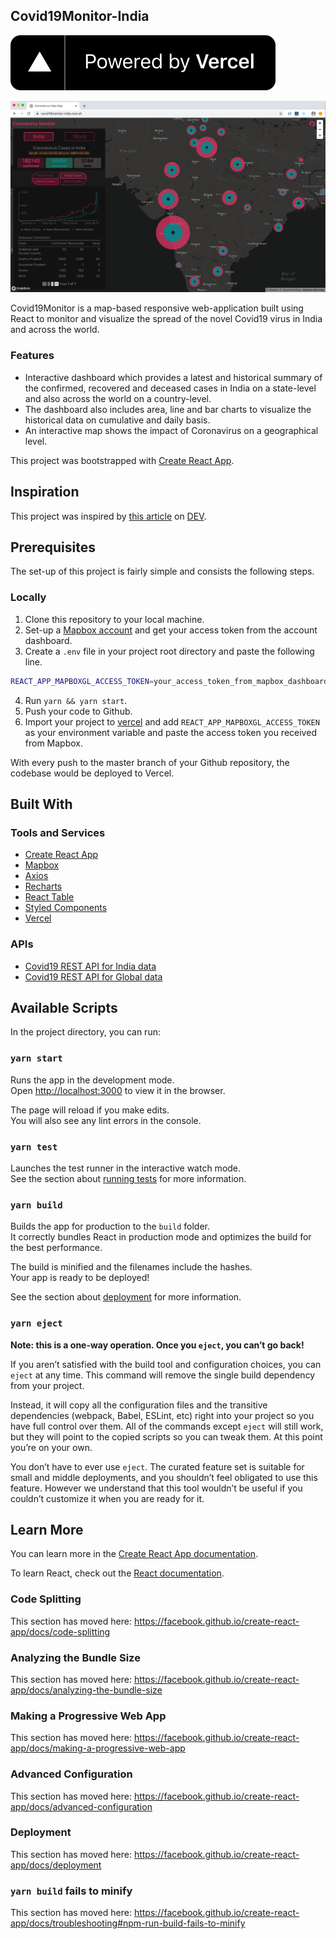 ## Covid19Monitor-India

[![Powered by Vercel](./powered-by-vercel.svg)](https://vercel.com?utm_source=pulakchakraborty)

![homepage](https://github.com/pulakchakraborty/c19-india-map/blob/master/public/homepage.png)

Covid19Monitor is a map-based responsive web-application built using React to monitor and visualize the spread of the novel Covid19 virus in India and across the world. 

### Features

- Interactive dashboard which provides a latest and historical summary of the confirmed, recovered and deceased cases in India on a state-level and also across the world on a country-level. 
- The dashboard also includes area, line and bar charts to visualize the historical data on cumulative and daily basis. 
- An interactive map shows the impact of Coronavirus on a geographical level.

This project was bootstrapped with [Create React App](https://github.com/facebook/create-react-app).

## Inspiration

This project was inspired by [this article](https://dev.to/alemesa/how-to-create-a-covid-19-map-with-mapbox-and-react-3jgf) on [DEV](https://dev.to).

## Prerequisites

The set-up of this project is fairly simple and consists the following steps.

### Locally

1. Clone this repository to your local machine.
2. Set-up a [Mapbox account](https://www.mapbox.com/?utm_source=pchakraborty) and get your access token from the account dashboard.
3. Create a `.env` file in your project root directory and paste the following line.
```bash
REACT_APP_MAPBOXGL_ACCESS_TOKEN=your_access_token_from_mapbox_dashboard
```
4. Run `yarn && yarn start`.
5. Push your code to Github.
6. Import your project to [vercel](https://vercel.com?utm_source=pulakchakraborty) and add `REACT_APP_MAPBOXGL_ACCESS_TOKEN` as your environment variable and paste the access token you received from Mapbox.

With every push to the master branch of your Github repository, the codebase would be deployed to Vercel.

## Built With

### Tools and Services

- [Create React App](https://github.com/facebook/create-react-app)
- [Mapbox](https://www.mapbox.com/?utm_source=pchakraborty)
- [Axios](https://github.com/axios/axios)
- [Recharts](https://github.com/recharts/recharts)
- [React Table](https://github.com/tannerlinsley/react-table)
- [Styled Components](https://styled-components.com)
- [Vercel](https://vercel.com?utm_source=pulakchakraborty)

### APIs

- [Covid19 REST API for India data](https://github.com/amodm/api-covid19-in)
- [Covid19 REST API for Global data](https://docs.corona.lmao-xd.wtf/version-2)

## Available Scripts

In the project directory, you can run:

### `yarn start`

Runs the app in the development mode.<br />
Open [http://localhost:3000](http://localhost:3000) to view it in the browser.

The page will reload if you make edits.<br />
You will also see any lint errors in the console.

### `yarn test`

Launches the test runner in the interactive watch mode.<br />
See the section about [running tests](https://facebook.github.io/create-react-app/docs/running-tests) for more information.

### `yarn build`

Builds the app for production to the `build` folder.<br />
It correctly bundles React in production mode and optimizes the build for the best performance.

The build is minified and the filenames include the hashes.<br />
Your app is ready to be deployed!

See the section about [deployment](https://facebook.github.io/create-react-app/docs/deployment) for more information.

### `yarn eject`

**Note: this is a one-way operation. Once you `eject`, you can’t go back!**

If you aren’t satisfied with the build tool and configuration choices, you can `eject` at any time. This command will remove the single build dependency from your project.

Instead, it will copy all the configuration files and the transitive dependencies (webpack, Babel, ESLint, etc) right into your project so you have full control over them. All of the commands except `eject` will still work, but they will point to the copied scripts so you can tweak them. At this point you’re on your own.

You don’t have to ever use `eject`. The curated feature set is suitable for small and middle deployments, and you shouldn’t feel obligated to use this feature. However we understand that this tool wouldn’t be useful if you couldn’t customize it when you are ready for it.

## Learn More

You can learn more in the [Create React App documentation](https://facebook.github.io/create-react-app/docs/getting-started).

To learn React, check out the [React documentation](https://reactjs.org/).

### Code Splitting

This section has moved here: https://facebook.github.io/create-react-app/docs/code-splitting

### Analyzing the Bundle Size

This section has moved here: https://facebook.github.io/create-react-app/docs/analyzing-the-bundle-size

### Making a Progressive Web App

This section has moved here: https://facebook.github.io/create-react-app/docs/making-a-progressive-web-app

### Advanced Configuration

This section has moved here: https://facebook.github.io/create-react-app/docs/advanced-configuration

### Deployment

This section has moved here: https://facebook.github.io/create-react-app/docs/deployment

### `yarn build` fails to minify

This section has moved here: https://facebook.github.io/create-react-app/docs/troubleshooting#npm-run-build-fails-to-minify
